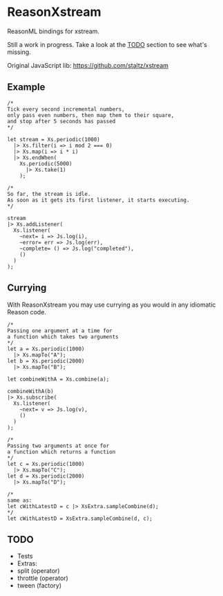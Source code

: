 # ReasonXstream

ReasonML bindings for xstream.

Still a work in progress. Take a look at the [TODO](#todo) section to see what's missing.

Original JavaScript lib:
https://github.com/staltz/xstream


## Example

```reason
/*
Tick every second incremental numbers,
only pass even numbers, then map them to their square,
and stop after 5 seconds has passed
*/

let stream = Xs.periodic(1000)
  |> Xs.filter(i => i mod 2 === 0)
  |> Xs.map(i => i * i)
  |> Xs.endWhen(
    Xs.periodic(5000)
      |> Xs.take(1)
    );

/*
So far, the stream is idle.
As soon as it gets its first listener, it starts executing.
*/

stream
|> Xs.addListener(
  Xs.listener(
    ~next= i => Js.log(i),
    ~error= err => Js.log(err),
    ~complete= () => Js.log("completed"),
    ()
  )
);
```

## Currying

With ReasonXstream you may use currying as you would in any idiomatic Reason code.

```reason
/*
Passing one argument at a time for 
a function which takes two arguments
*/
let a = Xs.periodic(1000)
  |> Xs.mapTo("A");
let b = Xs.periodic(2000)
  |> Xs.mapTo("B");

let combineWithA = Xs.combine(a);

combineWithA(b) 
|> Xs.subscribe(
  Xs.listener(
    ~next= v => Js.log(v),
    ()
  )
);

/*
Passing two arguments at once for 
a function which returns a function
*/
let c = Xs.periodic(1000)
  |> Xs.mapTo("C");
let d = Xs.periodic(2000)
  |> Xs.mapTo("D");

/*
same as:
let cWithLatestD = c |> XsExtra.sampleCombine(d);
*/
let cWithLatestD = XsExtra.sampleCombine(d, c);
```

## TODO

* Tests
* Extras:
 * split (operator)
 * throttle (operator)
 * tween (factory)